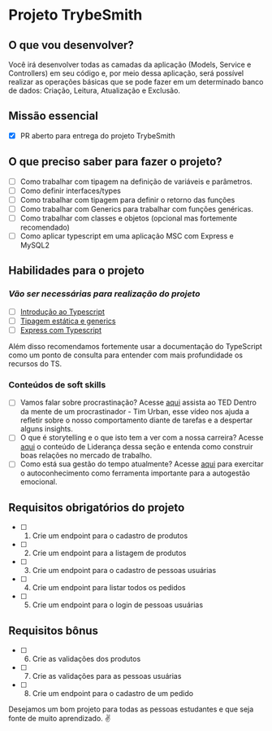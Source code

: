 # Projeto TrybeSmith

## O que vou desenvolver?

Você irá desenvolver todas as camadas da aplicação (Models, Service e Controllers) em seu código e, por meio dessa aplicação, será possível realizar as operações básicas que se pode fazer em um determinado banco de dados: Criação, Leitura, Atualização e Exclusão.

## Missão essencial

- [X] PR aberto para entrega do projeto TrybeSmith

## O que preciso saber para fazer o projeto?

- [ ] Como trabalhar com tipagem na definição de variáveis e parâmetros.
- [ ] Como definir interfaces/types
- [ ] Como trabalhar com tipagem para definir o retorno das funções
- [ ] Como trabalhar com Generics para trabalhar com funções genéricas.
- [ ] Como trabalhar com classes e objetos (opcional mas fortemente recomendado)
- [ ] Como aplicar typescript em uma aplicação MSC com Express e MySQL2

## Habilidades para o projeto

### _Vão ser necessárias para realização do projeto_

- [ ] [Introdução ao Typescript](https://app.betrybe.com/learn/course/5e938f69-6e32-43b3-9685-c936530fd326/module/94d0e996-1827-4fbc-bc24-c99fb592925b/section/4e3b7d3a-94a1-4fce-9545-0f2b04f8ccd9/day/f2bc13d9-91a6-488b-aa3f-257b0f5bb449/lesson/976bc3f9-ad3e-4ced-bf14-67343a363626)
- [ ] [Tipagem estática e generics](https://app.betrybe.com/learn/course/5e938f69-6e32-43b3-9685-c936530fd326/module/94d0e996-1827-4fbc-bc24-c99fb592925b/section/4e3b7d3a-94a1-4fce-9545-0f2b04f8ccd9/day/55580b57-6754-49bc-83bf-465967e0d2a1/lesson/7c809271-81e8-4ac7-bf38-75dc6125d448)
- [ ] [Express com Typescript](https://app.betrybe.com/learn/course/5e938f69-6e32-43b3-9685-c936530fd326/module/94d0e996-1827-4fbc-bc24-c99fb592925b/section/4e3b7d3a-94a1-4fce-9545-0f2b04f8ccd9/day/c88d68dd-f399-4d5a-ad33-8d01fb4f4967/lesson/850919c0-4ac6-4c8a-bf07-c7a07ad4fb4a)

Além disso recomendamos fortemente usar a documentação do TypeScript como um ponto de consulta para entender com mais profundidade os recursos do TS.


### Conteúdos de soft skills

- [ ] Vamos falar sobre procrastinação? Acesse [aqui](https://www.ted.com/talks/tim_urban_inside_the_mind_of_a_master_procrastinator/comments) assista ao TED Dentro da mente de um procrastinador - Tim Urban, esse vídeo nos ajuda a refletir sobre o nosso comportamento diante de tarefas e a despertar alguns insights.
- [ ] O que é storytelling e o que isto tem a ver com a nossa carreira? Acesse [aqui](https://app.betrybe.com/learn/course/5e938f69-6e32-43b3-9685-c936530fd326/module/2e0692c9-e226-4e95-860a-b4cad80e3c3c/section/ca43af3b-fb8e-4338-add8-b32b125846cc/day/0e8ebfd1-0212-4e9f-ad36-321147690dc0/lesson/ab11a3dd-58c1-4a3f-909f-e00e2afb3ad2) o conteúdo de Liderança dessa seção e entenda como construir boas relações no mercado de trabalho.
- [ ] Como está sua gestão do tempo atualmente? Acesse [aqui](https://app.betrybe.com/learn/course/5e938f69-6e32-43b3-9685-c936530fd326/module/2e0692c9-e226-4e95-860a-b4cad80e3c3c/section/d041930c-2861-493a-ab7e-9f566aa90d29/day/2b987071-3a5f-4650-98dc-0ad0a75ba53f/lesson/8082826d-9810-4897-a1ff-ff241cac2cba) para exercitar o autoconhecimento como ferramenta importante para a autogestão emocional.

## Requisitos obrigatórios do projeto

- [ ] 1. Crie um endpoint para o cadastro de produtos
- [ ] 2. Crie um endpoint para a listagem de produtos
- [ ] 3. Crie um endpoint para o cadastro de pessoas usuárias
- [ ] 4. Crie um endpoint para listar todos os pedidos
- [ ] 5. Crie um endpoint para o login de pessoas usuárias

## Requisitos bônus

- [ ] 6. Crie as validações dos produtos
- [ ] 7. Crie as validações para as pessoas usuárias
- [ ] 8. Crie um endpoint para o cadastro de um pedido

Desejamos um bom projeto para todas as pessoas estudantes e que seja fonte de muito aprendizado. ✌️

